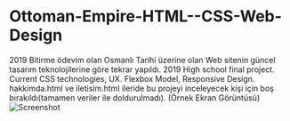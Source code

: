 # Ottoman-Empire-HTML--CSS-Web-Design
2019 Bitirme ödevim olan Osmanlı Tarihi üzerine olan Web sitenin güncel tasarım teknolojilerine göre tekrar yapıldı. 2019 High school final project. Current CSS technologies, UX. 
Flexbox Model, Responsive Design. hakkimda.html ve iletisim.html ileride bu projeyi inceleyecek kişi için boş bırakıldı(tamamen veriler ile doldurulmadı).
(Örnek Ekran Görüntüsü)
![Screenshot](https://user-images.githubusercontent.com/89781470/216082526-ec2425ff-3950-4794-966c-10be4127423e.png)
